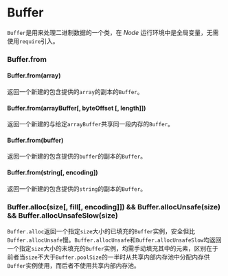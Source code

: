 # Buffer

`Buffer`是用来处理二进制数据的一个类，在 *Node* 运行环境中是全局变量，无需使用`require`引入。

### Buffer.from

#### Buffer.from(array)

返回一个新建的包含提供的`array`的副本的`Buffer`。

#### Buffer.from(arrayBuffer[, byteOffset [, length]])

返回一个新建的与给定`arrayBuffer`共享同一段内存的`Buffer`。

#### Buffer.from(buffer)

返回一个新建的包含提供的`buffer`的副本的`Buffer`。

#### Buffer.from(string[, encoding])

返回一个新建的包含提供的`string`的副本的`Buffer`。

### Buffer.alloc(size[, fill[, encoding]]) && Buffer.allocUnsafe(size) && Buffer.allocUnsafeSlow(size)

`Buffer.alloc`返回一个指定`size`大小的已填充的`Buffer`实例，安全但比`Buffer.allocUnsafe`慢。`Buffer.allocUnsafe`和`Buffer.allocUnsafeSlow`均返回一个指定`size`大小的未填充的`Buffer`实例，均需手动填充其中的元素，区别在于前者当`size`不大于`Buffer.poolSize`的一半时从共享内部内存池中分配内存供`Buffer`实例使用，而后者不使用共享内部内存池。
